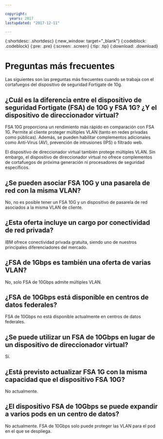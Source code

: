 ```yaml
---

copyright:
  years: 2017
lastupdated: "2017-12-11"

---
```


{:shortdesc: .shortdesc}
{:new_window: target="_blank"}
{:codeblock: .codeblock}
{:pre: .pre}
{:screen: .screen}
{:tip: .tip}
{:download: .download}

# Preguntas más frecuentes
Las siguientes son las preguntas más frecuentes cuando se trabaja con el cortafuegos del dispositivo de seguridad Fortigate de 10g.

## ¿Cuál es la diferencia entre el dispositivo de seguridad Fortigate (FSA) de 10G y FSA 1G? ¿Y el dispositivo de direccionador virtual?

FSA 10G proporciona un rendimiento más rápido en comparación con FSA 1G. Permite al cliente proteger múltiples VLAN (tanto en redes privadas como públicas). Además, se pueden habilitar complementos adicionales como Anti-Virus (AV), prevención de intrusiones (IPS) o filtrado web.

El dispositivo de direccionador virtual también protege múltiples VLAN. Sin embargo, el dispositivo de direccionador virtual no ofrece complementos de cortafuegos de próxima generación ni procesadores de seguridad específicos.

## ¿Se pueden asociar FSA 10G y una pasarela de red con la misma VLAN?

No, no es posible tener un FSA 10G y un dispositivo de pasarela de red asociados a la misma VLAN de cliente.

## ¿Esta oferta incluye un cargo por conectividad de red privada?

IBM ofrece conectividad privada gratuita, siendo uno de nuestros principales diferenciadores del mercado.

## ¿FSA de 1Gbps es también una oferta de varias VLAN?

No, solo FSA de 10Gbps admite múltiples VLAN.

## ¿FSA de 10Gbps está disponible en centros de datos federales?

FSA de 10Gbps no está disponible actualmente en centros de datos federales.

## ¿Se puede utilizar un FSA de 10Gbps en lugar de un dispositivo de direccionador virtual?

Sí.

## ¿Está previsto actualizar FSA 1G con la misma capacidad que el dispositivo FSA 10G?

No actualmente.

## ¿El dispositivo FSA de 10Gbps se puede expandir a varios pods en un centro de datos?

No actualmente. FSA de 10Gbps solo puede proteger las VLAN para el pod en el que se despliega.
